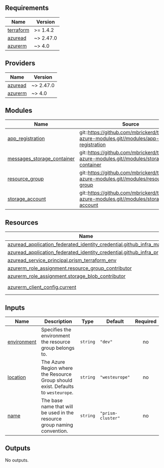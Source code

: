 <!-- BEGIN_TF_DOCS -->
## Requirements

| Name | Version |
|------|---------|
| <a name="requirement_terraform"></a> [terraform](#requirement\_terraform) | >= 1.4.2 |
| <a name="requirement_azuread"></a> [azuread](#requirement\_azuread) | ~> 2.47.0 |
| <a name="requirement_azurerm"></a> [azurerm](#requirement\_azurerm) | ~> 4.0 |

## Providers

| Name | Version |
|------|---------|
| <a name="provider_azuread"></a> [azuread](#provider\_azuread) | ~> 2.47.0 |
| <a name="provider_azurerm"></a> [azurerm](#provider\_azurerm) | ~> 4.0 |

## Modules

| Name | Source | Version |
|------|--------|---------|
| <a name="module_app_registration"></a> [app\_registration](#module\_app\_registration) | git::https://github.com/mbrickerd/terraform-azure-modules.git//modules/app-registration | bf4876f9a6db8f130a27e3baa4b3c1c0400c305b |
| <a name="module_messages_storage_container"></a> [messages\_storage\_container](#module\_messages\_storage\_container) | git::https://github.com/mbrickerd/terraform-azure-modules.git//modules/storage-container | bf4876f9a6db8f130a27e3baa4b3c1c0400c305b |
| <a name="module_resource_group"></a> [resource\_group](#module\_resource\_group) | git::https://github.com/mbrickerd/terraform-azure-modules.git//modules/resource-group | bf4876f9a6db8f130a27e3baa4b3c1c0400c305b |
| <a name="module_storage_account"></a> [storage\_account](#module\_storage\_account) | git::https://github.com/mbrickerd/terraform-azure-modules.git//modules/storage-account | bf4876f9a6db8f130a27e3baa4b3c1c0400c305b |

## Resources

| Name | Type |
|------|------|
| [azuread_application_federated_identity_credential.github_infra_main](https://registry.terraform.io/providers/hashicorp/azuread/latest/docs/resources/application_federated_identity_credential) | resource |
| [azuread_application_federated_identity_credential.github_infra_pr](https://registry.terraform.io/providers/hashicorp/azuread/latest/docs/resources/application_federated_identity_credential) | resource |
| [azuread_service_principal.prism_terraform_env](https://registry.terraform.io/providers/hashicorp/azuread/latest/docs/resources/service_principal) | resource |
| [azurerm_role_assignment.resource_group_contributor](https://registry.terraform.io/providers/hashicorp/azurerm/latest/docs/resources/role_assignment) | resource |
| [azurerm_role_assignment.storage_blob_contributor](https://registry.terraform.io/providers/hashicorp/azurerm/latest/docs/resources/role_assignment) | resource |
| [azurerm_client_config.current](https://registry.terraform.io/providers/hashicorp/azurerm/latest/docs/data-sources/client_config) | data source |

## Inputs

| Name | Description | Type | Default | Required |
|------|-------------|------|---------|:--------:|
| <a name="input_environment"></a> [environment](#input\_environment) | Specifies the environment the resource group belongs to. | `string` | `"dev"` | no |
| <a name="input_location"></a> [location](#input\_location) | The Azure Region where the Resource Group should exist. Defaults to `westeurope`. | `string` | `"westeurope"` | no |
| <a name="input_name"></a> [name](#input\_name) | The base name that will be used in the resource group naming convention. | `string` | `"prism-cluster"` | no |

## Outputs

No outputs.
<!-- END_TF_DOCS -->
